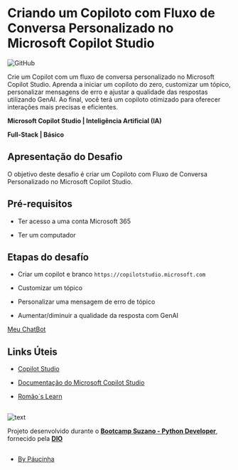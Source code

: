 # Criando um Copiloto com Fluxo de Conversa Personalizado no Microsoft Copilot Studio

![GitHub](https://img.shields.io/github/license/Paucinha/api-ecommerce-dio?style=flat-square)

Crie um Copilot com um fluxo de conversa personalizado no Microsoft Copilot Studio. Aprenda a iniciar um copiloto do zero, customizar um tópico, personalizar mensagens de erro e ajustar a qualidade das respostas utilizando GenAI. Ao final, você terá um copiloto otimizado para oferecer interações mais precisas e eficientes.

**Microsoft Copilot Studio | Inteligência Artificial (IA)**

**Full-Stack | Básico**

## Apresentação do Desafio

O objetivo deste desafio é criar um Copiloto com Fluxo de Conversa Personalizado no Microsoft Copilot Studio.

## Pré-requisitos 

* Ter acesso a uma conta Microsoft 365

* Ter um computador

## Etapas do desafío

* Criar um copilot e branco 
`https://copilotstudio.microsoft.com`

* Customizar um tópico

* Personalizar uma mensagem de erro de tópico

* Aumentar/diminuir a qualidade da resposta com GenAI

[Meu ChatBot](https://copilotstudio.microsoft.com/environments/5465e3d7-20f2-edd4-8e3f-dd7a03a4afa4/bots/cr1f3_agenteDaDio/canvas?__version__=2&enableFileAttachment=true)

## Links Úteis

* [Copilot Studio](https://copilotstudio.microsoft.com)

* [Documentação do Microsoft Copilot Studio](https://learn.microsoft.com/pt-br/microsoft-copilot-studio/)

* [Romão´s Learn](https://romaos.com.br/learn/)

##

![text](https://assets.dio.me/IwGGaOEYVw9pPUMVGEaqp7eKn1gV22wDOHmmAmI0zDY/f:webp/h:221/q:80/L3RyYWNrcy9jb3Zlci83OWZiNzhkZC0xNTQ3LTQ0N2YtYTNkOC04ZGQwMWU1YWMzNTEucG5n)

Projeto desenvolvido durante o [**Bootcamp Suzano - Python Developer**](https://www.dio.me/bootcamp/suzano-python-developer), fornecido pela [**DIO**](https://www.dio.me/)

##

- [By Páucinha](https://github.com/Paucinha)